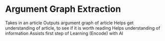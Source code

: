 # Argument Graph Extraction

Takes in an article
Outputs argument graph of article
Helps get understanding of article, to see if it is worth reading
Helps understanding of information
Assists first step of Learning (Encode) with AI
